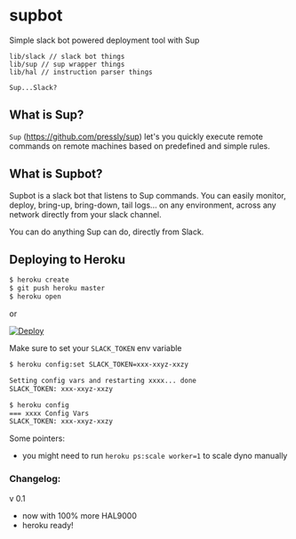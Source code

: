# supbot
Simple slack bot powered deployment tool with Sup

```
lib/slack // slack bot things
lib/sup // sup wrapper things
lib/hal // instruction parser things
```

`Sup...Slack?`

## What is Sup?

`Sup` (https://github.com/pressly/sup) let's you quickly execute remote commands
on remote machines based on predefined and simple rules.


## What is Supbot?

Supbot is a slack bot that listens to Sup commands. You can easily monitor,
deploy, bring-up, bring-down, tail logs... on any environment, across any
network directly from your slack channel.

You can do anything Sup can do, directly from Slack.


## Deploying to Heroku

```sh
$ heroku create
$ git push heroku master
$ heroku open
```
or

[![Deploy](https://www.herokucdn.com/deploy/button.png)](https://heroku.com/deploy)

Make sure to set your `SLACK_TOKEN` env variable

```sh
$ heroku config:set SLACK_TOKEN=xxx-xxyz-xxzy

Setting config vars and restarting xxxx... done
SLACK_TOKEN: xxx-xxyz-xxzy

$ heroku config
=== xxxx Config Vars
SLACK_TOKEN: xxx-xxyz-xxzy
```

Some pointers:

- you might need to run `heroku ps:scale worker=1` to scale dyno manually


### Changelog:


v 0.1
- now with 100% more HAL9000
- heroku ready!
